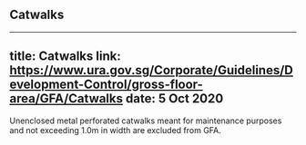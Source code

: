 
## Catwalks
---
title: Catwalks
link: https://www.ura.gov.sg/Corporate/Guidelines/Development-Control/gross-floor-area/GFA/Catwalks
date: 5 Oct 2020
---

Unenclosed metal perforated catwalks meant for maintenance purposes and not exceeding 1.0m in width are excluded from GFA.